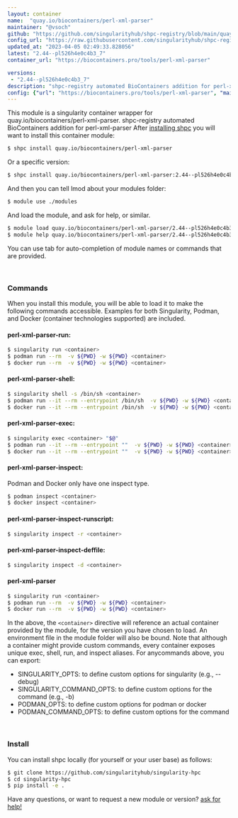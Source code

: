 ```yaml
---
layout: container
name:  "quay.io/biocontainers/perl-xml-parser"
maintainer: "@vsoch"
github: "https://github.com/singularityhub/shpc-registry/blob/main/quay.io/biocontainers/perl-xml-parser/container.yaml"
config_url: "https://raw.githubusercontent.com/singularityhub/shpc-registry/main/quay.io/biocontainers/perl-xml-parser/container.yaml"
updated_at: "2023-04-05 02:49:33.828056"
latest: "2.44--pl526h4e0c4b3_7"
container_url: "https://biocontainers.pro/tools/perl-xml-parser"

versions:
 - "2.44--pl526h4e0c4b3_7"
description: "shpc-registry automated BioContainers addition for perl-xml-parser"
config: {"url": "https://biocontainers.pro/tools/perl-xml-parser", "maintainer": "@vsoch", "description": "shpc-registry automated BioContainers addition for perl-xml-parser", "latest": {"2.44--pl526h4e0c4b3_7": "sha256:e6fee8bc471f63ac1fa9a4a5c898ffdf0be3333ebb2e01534ffbb13258ed54c3"}, "tags": {"2.44--pl526h4e0c4b3_7": "sha256:e6fee8bc471f63ac1fa9a4a5c898ffdf0be3333ebb2e01534ffbb13258ed54c3"}, "docker": "quay.io/biocontainers/perl-xml-parser"}
---
```


This module is a singularity container wrapper for quay.io/biocontainers/perl-xml-parser.
shpc-registry automated BioContainers addition for perl-xml-parser
After [installing shpc](#install) you will want to install this container module:


```bash
$ shpc install quay.io/biocontainers/perl-xml-parser
```

Or a specific version:

```bash
$ shpc install quay.io/biocontainers/perl-xml-parser:2.44--pl526h4e0c4b3_7
```

And then you can tell lmod about your modules folder:

```bash
$ module use ./modules
```

And load the module, and ask for help, or similar.

```bash
$ module load quay.io/biocontainers/perl-xml-parser/2.44--pl526h4e0c4b3_7
$ module help quay.io/biocontainers/perl-xml-parser/2.44--pl526h4e0c4b3_7
```

You can use tab for auto-completion of module names or commands that are provided.

<br>

### Commands

When you install this module, you will be able to load it to make the following commands accessible.
Examples for both Singularity, Podman, and Docker (container technologies supported) are included.

#### perl-xml-parser-run:

```bash
$ singularity run <container>
$ podman run --rm  -v ${PWD} -w ${PWD} <container>
$ docker run --rm  -v ${PWD} -w ${PWD} <container>
```

#### perl-xml-parser-shell:

```bash
$ singularity shell -s /bin/sh <container>
$ podman run --it --rm --entrypoint /bin/sh  -v ${PWD} -w ${PWD} <container>
$ docker run --it --rm --entrypoint /bin/sh  -v ${PWD} -w ${PWD} <container>
```

#### perl-xml-parser-exec:

```bash
$ singularity exec <container> "$@"
$ podman run --it --rm --entrypoint ""  -v ${PWD} -w ${PWD} <container> "$@"
$ docker run --it --rm --entrypoint ""  -v ${PWD} -w ${PWD} <container> "$@"
```

#### perl-xml-parser-inspect:

Podman and Docker only have one inspect type.

```bash
$ podman inspect <container>
$ docker inspect <container>
```

#### perl-xml-parser-inspect-runscript:

```bash
$ singularity inspect -r <container>
```

#### perl-xml-parser-inspect-deffile:

```bash
$ singularity inspect -d <container>
```



#### perl-xml-parser

```bash
$ singularity run <container>
$ podman run --rm  -v ${PWD} -w ${PWD} <container>
$ docker run --rm  -v ${PWD} -w ${PWD} <container>
```


In the above, the `<container>` directive will reference an actual container provided
by the module, for the version you have chosen to load. An environment file in the
module folder will also be bound. Note that although a container
might provide custom commands, every container exposes unique exec, shell, run, and
inspect aliases. For anycommands above, you can export:

 - SINGULARITY_OPTS: to define custom options for singularity (e.g., --debug)
 - SINGULARITY_COMMAND_OPTS: to define custom options for the command (e.g., -b)
 - PODMAN_OPTS: to define custom options for podman or docker
 - PODMAN_COMMAND_OPTS: to define custom options for the command

<br>

### Install

You can install shpc locally (for yourself or your user base) as follows:

```bash
$ git clone https://github.com/singularityhub/singularity-hpc
$ cd singularity-hpc
$ pip install -e .
```

Have any questions, or want to request a new module or version? [ask for help!](https://github.com/singularityhub/singularity-hpc/issues)